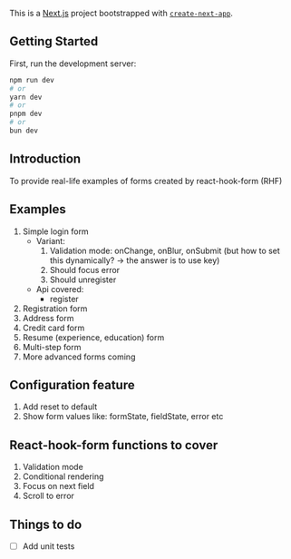 This is a [Next.js](https://nextjs.org/) project bootstrapped with
[`create-next-app`](https://github.com/vercel/next.js/tree/canary/packages/create-next-app).

## Getting Started

First, run the development server:

```bash
npm run dev
# or
yarn dev
# or
pnpm dev
# or
bun dev
```

## Introduction

To provide real-life examples of forms created by react-hook-form (RHF)

## Examples

1. Simple login form
   - Variant:
     1. Validation mode: onChange, onBlur, onSubmit (but how to set this dynamically? -> the answer is to use key)
     2. Should focus error
     3. Should unregister
   - Api covered:
     - register
2. Registration form
3. Address form
4. Credit card form
5. Resume (experience, education) form
6. Multi-step form
7. More advanced forms coming

## Configuration feature

1. Add reset to default
2. Show form values like: formState, fieldState, error etc

## React-hook-form functions to cover

1. Validation mode
2. Conditional rendering
3. Focus on next field
4. Scroll to error

## Things to do

- [ ] Add unit tests
